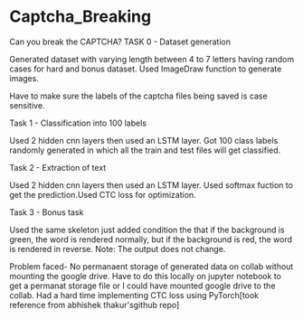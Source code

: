 # Captcha_Breaking
Can you break the CAPTCHA? TASK 0 - Dataset generation

Generated dataset with varying length between 4 to 7 letters having random cases for hard and bonus dataset. Used ImageDraw function to generate images.

Have to make sure the labels of the captcha files being saved is case sensitive.

Task 1 - Classification into 100 labels

Used 2 hidden cnn layers then used an LSTM layer. Got 100 class labels randomly generated in which all the train and test files will get classified.

Task 2 - Extraction of text

Used 2 hidden cnn layers then used an LSTM layer. Used softmax fuction to get the prediction.Used CTC loss for optimization.

Task 3 - Bonus task

Used the same skeleton just added condition the that if the background is green, the word is rendered normally, but if the background is red, the word is rendered in reverse. Note: The output does not change.

Problem faced- No permanaent storage of generated data on collab without mounting the google drive. Have to do this locally on jupyter notebook to get a permanat storage file or I could have mounted google drive to the collab. Had a hard time implementing CTC loss using PyTorch[took reference from abhishek thakur'sgithub repo]

